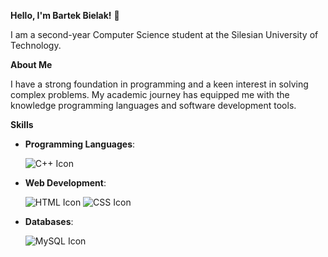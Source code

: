**Hello, I'm Bartek Bielak!** 👋

I am a second-year Computer Science student at the Silesian University of Technology.

**About Me**

I have a strong foundation in programming and a keen interest in solving complex problems. 
My academic journey has equipped me with the knowledge programming languages and software development tools.

**Skills**
- **Programming Languages**:

  ![C++ Icon](https://img.icons8.com/color/48/000000/c-plus-plus-logo.png)

- **Web Development**:

  ![HTML Icon](https://img.icons8.com/color/48/000000/html-5.png)
  ![CSS Icon](https://img.icons8.com/color/48/000000/css3.png)

- **Databases**:

  ![MySQL Icon](https://img.icons8.com/?size=70&id=QSjnrUKYMnxO&format=png&color=000000)





<!--
**bb305496/bb305496** is a ✨ _special_ ✨ repository because its `README.md` (this file) appears on your GitHub profile.

Here are some ideas to get you started:

- 🔭 I’m currently working on ...
- 🌱 I’m currently learning ...
- 👯 I’m looking to collaborate on ...
- 🤔 I’m looking for help with ...
- 💬 Ask me about ...
- 📫 How to reach me: ...
- 😄 Pronouns: ...
- ⚡ Fun fact: ...
-->
